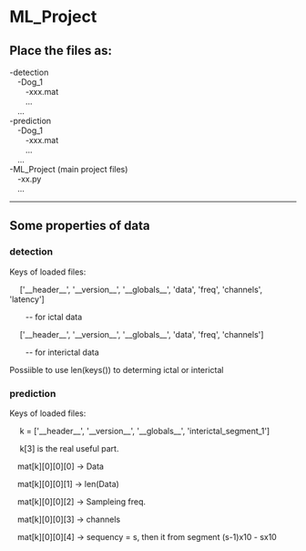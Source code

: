 # ML_Project

## Place the files as: ## 
  
-detection  
&emsp;-Dog_1  
&emsp;&emsp;-xxx.mat  
&emsp;&emsp;...  
&emsp;...  
-prediction  
&emsp;-Dog_1  
&emsp;&emsp;-xxx.mat  
&emsp;&emsp;...  
&emsp;...  
-ML_Project (main project files)  
&emsp;-xx.py  
&emsp;...

--- 

## Some properties of data ##  

### detection ###  

Keys of loaded files:  
<p> &emsp; ['__header__', '__version__', '__globals__', 'data', 'freq', 'channels', 'latency'] </p>
<p> &emsp;&emsp;-- for ictal data </p>
<p> &emsp; ['__header__', '__version__', '__globals__', 'data', 'freq', 'channels'] </p>
<p> &emsp;&emsp;-- for interictal data </p>
<p> Possiible to use len(keys()) to determing ictal or interictal</p>  

### prediction ###  
Keys of loaded files:  
<p>&emsp; k = ['__header__', '__version__', '__globals__', 'interictal_segment_1'] </p>
<p>&emsp; k[3] is the real useful part.</p>
<p>&emsp;mat[k][0][0][0] -> Data</p>
<p>&emsp;mat[k][0][0][1] -> len(Data)</p>
<p>&emsp;mat[k][0][0][2] -> Sampleing freq.</p>
<p>&emsp;mat[k][0][0][3] -> channels</p>
<p>&emsp;mat[k][0][0][4] -> sequency = s, then it from segment (s-1)x10 - sx10</p>